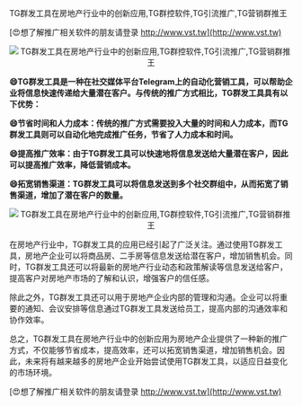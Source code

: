 TG群发工具在房地产行业中的创新应用,TG群控软件,TG引流推广,TG营销群推王

[😍想了解推广相关软件的朋友请登录 http://www.vst.tw](http://www.vst.tw)

 <center><img src="https://vst.tw/MP4/tuiguang/png/0.png" alt="TG群发工具在房地产行业中的创新应用,TG群控软件,TG引流推广,TG营销群推王"></center>

**😄TG群发工具是一种在社交媒体平台Telegram上的自动化营销工具，可以帮助企业将信息快速传递给大量潜在客户。与传统的推广方式相比，TG群发工具具有以下优势：**

**😄节省时间和人力成本：传统的推广方式需要投入大量的时间和人力成本，而TG群发工具则可以自动化地完成推广任务，节省了人力成本和时间。**

**😄提高推广效率：由于TG群发工具可以快速地将信息发送给大量潜在客户，因此可以提高推广效率，降低营销成本。**

**😄拓宽销售渠道：TG群发工具可以将信息发送到多个社交群组中，从而拓宽了销售渠道，增加了潜在客户的数量。**

 <center><img src="https://vst.tw/MP4/tuiguang/png/4.png" alt="TG群发工具在房地产行业中的创新应用,TG群控软件,TG引流推广,TG营销群推王"></center>

在房地产行业中，TG群发工具的应用已经引起了广泛关注。通过使用TG群发工具，房地产企业可以将商品房、二手房等信息发送给潜在客户，增加销售机会。同时，TG群发工具还可以将最新的房地产行业动态和政策解读等信息发送给客户，提高客户对房地产市场的了解和认识，增强客户的信任感。

除此之外，TG群发工具还可以用于房地产企业内部的管理和沟通。企业可以将重要的通知、会议安排等信息通过TG群发工具发送给员工，提高内部的沟通效率和协作效率。

总之，TG群发工具在房地产行业中的创新应用为房地产企业提供了一种新的推广方式，不仅能够节省成本，提高效率，还可以拓宽销售渠道，增加销售机会。因此，未来将有越来越多的房地产企业开始尝试使用TG群发工具，以适应日益变化的市场环境。

[😍想了解推广相关软件的朋友请登录 http://www.vst.tw](http://www.vst.tw)



